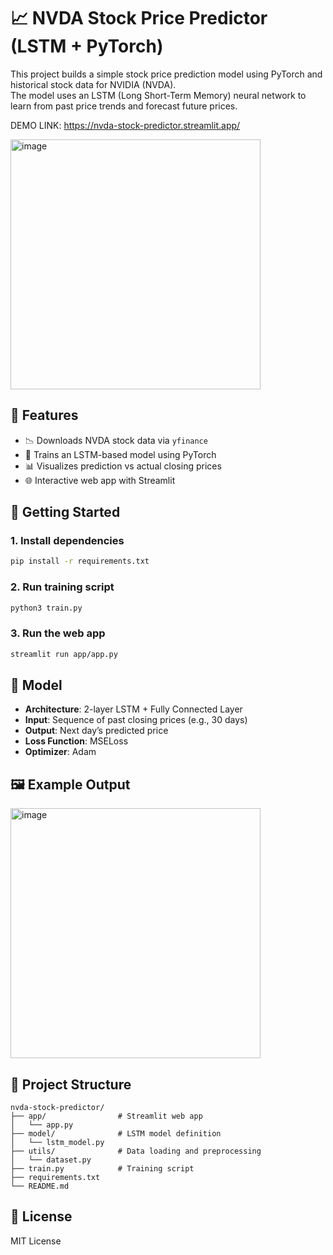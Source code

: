 # 📈 NVDA Stock Price Predictor (LSTM + PyTorch)

This project builds a simple stock price prediction model using PyTorch and historical stock data for NVIDIA (NVDA).  
The model uses an LSTM (Long Short-Term Memory) neural network to learn from past price trends and forecast future prices.

DEMO LINK: https://nvda-stock-predictor.streamlit.app/

<img width="400" alt="image" src="https://github.com/user-attachments/assets/ad24ed02-9c9b-4b6d-8e8b-39b040a31677" />

## 🔧 Features

- 📉 Downloads NVDA stock data via `yfinance`
- 🧠 Trains an LSTM-based model using PyTorch
- 📊 Visualizes prediction vs actual closing prices
- 🌐 Interactive web app with Streamlit

## 🚀 Getting Started

### 1. Install dependencies
```bash
pip install -r requirements.txt
```

### 2. Run training script
```bash
python3 train.py
```

### 3. Run the web app
```bash
streamlit run app/app.py
```

## 🧪 Model

- **Architecture**: 2-layer LSTM + Fully Connected Layer
- **Input**: Sequence of past closing prices (e.g., 30 days)
- **Output**: Next day’s predicted price
- **Loss Function**: MSELoss
- **Optimizer**: Adam

## 🖼️ Example Output

<img width="400" alt="image" src="https://github.com/user-attachments/assets/8571261a-7530-4ca1-bcea-d59ebd6edb63" />


## 📁 Project Structure

```
nvda-stock-predictor/
├── app/                # Streamlit web app
│   └── app.py
├── model/              # LSTM model definition
│   └── lstm_model.py
├── utils/              # Data loading and preprocessing
│   └── dataset.py
├── train.py            # Training script
├── requirements.txt
└── README.md
```

## 📝 License

MIT License
